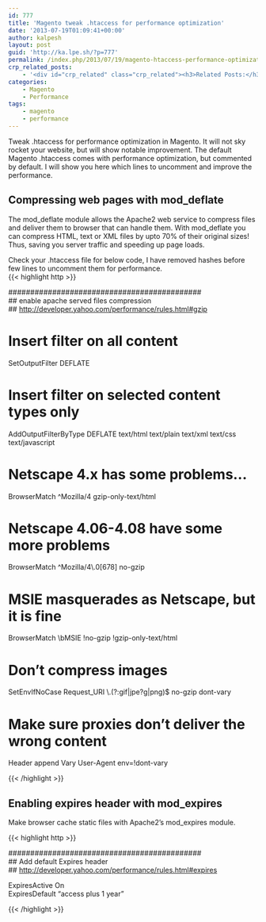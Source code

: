 ```yaml
---
id: 777
title: 'Magento tweak .htaccess for performance optimization'
date: '2013-07-19T01:09:41+00:00'
author: kalpesh
layout: post
guid: 'http://ka.lpe.sh/?p=777'
permalink: /index.php/2013/07/19/magento-htaccess-performance-optimization/
crp_related_posts:
    - '<div id="crp_related" class="crp_related"><h3>Related Posts:</h3><ul><li><a href="http://ka.lpe.sh/2013/06/12/php-redirect-without-header/"     class="crp_title">PHP redirect without header()</a></li><li><a href="http://ka.lpe.sh/2013/05/26/magento-remove-index-php-from-url/"     class="crp_title">Magento remove index.php from URL</a></li><li><a href="http://ka.lpe.sh/2012/07/24/magento-add-customer-facebook-twitter-google-pinterest-handles/"     class="crp_title">Magento: Add customer Facebook, Twitter, Google+, Pinterest handles</a></li><li><a href="http://ka.lpe.sh/2013/06/01/return-false-vs-preventdefault-javascript/"     class="crp_title">return false vs preventDefault in javascript</a></li><li><a href="http://ka.lpe.sh/2013/06/01/jquery-prototype-conflict/"     class="crp_title">jQuery Prototype conflict, resolve it using noconflict</a></li></ul></div>'
categories:
    - Magento
    - Performance
tags:
    - magento
    - performance
---
```


Tweak .htaccess for performance optimization in Magento. It will not sky rocket your website, but will show notable improvement. The default Magento .htaccess comes with performance optimization, but commented by default. I will show you here which lines to uncomment and improve the performance.

## Compressing web pages with mod_deflate

The mod_deflate module allows the Apache2 web service to compress files and deliver them to browser that can handle them. With mod_deflate you can compress HTML, text or XML files by upto 70% of their original sizes! Thus, saving you server traffic and speeding up page loads.

Check your .htaccess file for below code, I have removed hashes before few lines to uncomment them for performance.  
{{< highlight http >}} <ifmodule mod_deflate.c=""></ifmodule>

\############################################  
\## enable apache served files compression  
\## http://developer.yahoo.com/performance/rules.html#gzip

 # Insert filter on all content  
 SetOutputFilter DEFLATE  
 # Insert filter on selected content types only  
 AddOutputFilterByType DEFLATE text/html text/plain text/xml text/css text/javascript

 # Netscape 4.x has some problems…  
 BrowserMatch ^Mozilla/4 gzip-only-text/html

 # Netscape 4.06-4.08 have some more problems  
 BrowserMatch ^Mozilla/4\\.0[678] no-gzip

 # MSIE masquerades as Netscape, but it is fine  
 BrowserMatch \\bMSIE !no-gzip !gzip-only-text/html

 # Don’t compress images  
 SetEnvIfNoCase Request_URI \\.(?:gif|jpe?g|png)$ no-gzip dont-vary

 # Make sure proxies don’t deliver the wrong content  
 Header append Vary User-Agent env=!dont-vary

{{< /highlight >}}

## Enabling expires header with mod_expires

Make browser cache static files with Apache2’s mod_expires module.

{{< highlight http >}} <ifmodule mod_expires.c=""></ifmodule>

\############################################  
\## Add default Expires header  
\## http://developer.yahoo.com/performance/rules.html#expires

 ExpiresActive On  
 ExpiresDefault “access plus 1 year”

{{< /highlight >}}